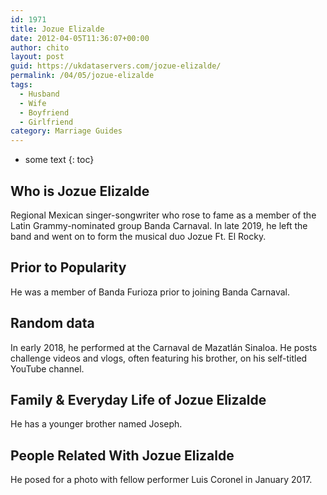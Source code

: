 ```yaml
---
id: 1971
title: Jozue Elizalde
date: 2012-04-05T11:36:07+00:00
author: chito
layout: post
guid: https://ukdataservers.com/jozue-elizalde/
permalink: /04/05/jozue-elizalde
tags:
  - Husband
  - Wife
  - Boyfriend
  - Girlfriend
category: Marriage Guides
---
```


* some text
{: toc}
          
          
## Who is  Jozue Elizalde
                  
                  
                  
Regional Mexican singer-songwriter who rose to fame as a member of the Latin Grammy-nominated group Banda Carnaval. In late 2019, he left the band and went on to form the musical duo Jozue Ft. El Rocky. 
                  
                
                
                
## Prior to Popularity 
                  
                  
                  
He was a member of Banda Furioza prior to joining Banda Carnaval.
                  
                
                
                
## Random data 
                  
                  
                  
In early 2018, he performed at the Carnaval de Mazatlán Sinaloa. He posts challenge videos and vlogs, often featuring his brother, on his self-titled YouTube channel. 
                  
                
                
                
## Family & Everyday Life of Jozue Elizalde
                  
                  
                  
He has a younger brother named Joseph. 
                  
                
                
                
## People Related With  Jozue Elizalde
                  
                  
                  
He posed for a photo with fellow performer Luis Coronel in January 2017. 
                  
                
              
            
          
          
          
    
    
  
